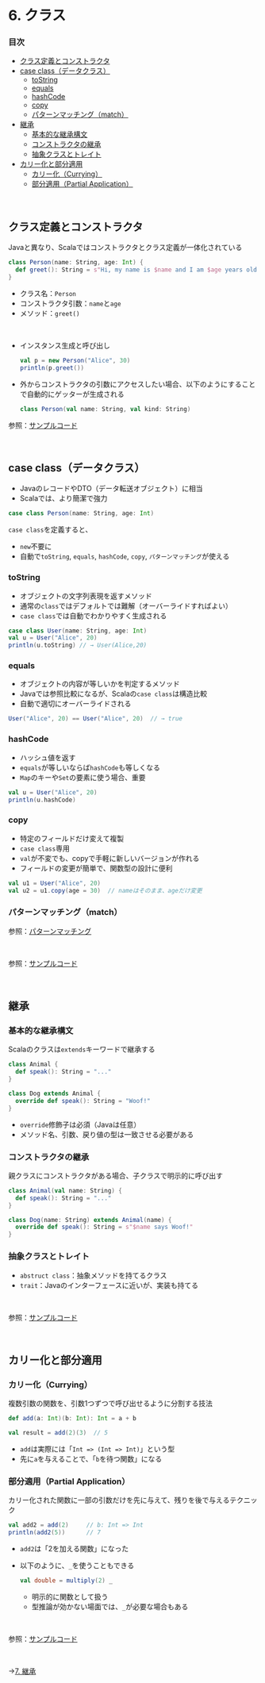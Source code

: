 # 6. クラス

### 目次

- [クラス定義とコンストラクタ](#クラス定義とコンストラクタ)
- [case class（データクラス）](#case-classデータクラス)
  - [toString](#tostring)
  - [equals](#equals)
  - [hashCode](#hashcode)
  - [copy](#copy)
  - [パターンマッチング（match）](#パターンマッチングmatch)
- [継承](#継承)
  - [基本的な継承構文](#基本的な継承構文)
  - [コンストラクタの継承](#コンストラクタの継承)
  - [抽象クラスとトレイト](#抽象クラスとトレイト)
- [カリー化と部分適用](#カリー化と部分適用)
  - [カリー化（Currying）](#カリー化currying)
  - [部分適用（Partial Application）](#部分適用partial-application)

<br>

## クラス定義とコンストラクタ

Javaと異なり、Scalaではコンストラクタとクラス定義が一体化されている

```scala
class Person(name: String, age: Int) {
  def greet(): String = s"Hi, my name is $name and I am $age years old."
}
```

- クラス名：`Person`
- コンストラクタ引数：`name`と`age`
- メソッド：`greet()`

<br>

- インスタンス生成と呼び出し
  
  ```scala
  val p = new Person("Alice", 30)
  println(p.greet())
  ```

- 外からコンストラクタの引数にアクセスしたい場合、以下のようにすることで自動的にゲッターが生成される

  ```scala
  class Person(val name: String, val kind: String)
  ```

参照：[サンプルコード](00_sample_codes.md#6-クラス定義とコンストラクタ)

<br>

## case class（データクラス）

- JavaのレコードやDTO（データ転送オブジェクト）に相当
- Scalaでは、より簡潔で強力

```scala
case class Person(name: String, age: Int)
```

`case class`を定義すると、
- `new`不要に
- 自動で`toString`, `equals`, `hashCode`, `copy`, `パターンマッチング`が使える

### toString

- オブジェクトの文字列表現を返すメソッド
- 通常の`class`ではデフォルトでは難解（オーバーライドすればよい）
- `case class`では自動でわかりやすく生成される

```scala
case class User(name: String, age: Int)
val u = User("Alice", 20)
println(u.toString) // → User(Alice,20)
```

### equals

- オブジェクトの内容が等しいかを判定するメソッド
- Javaでは参照比較になるが、Scalaの`case class`は構造比較
- 自動で適切にオーバーライドされる

```scala
User("Alice", 20) == User("Alice", 20)  // → true
```

### hashCode

- ハッシュ値を返す
- `equals`が等しいならば`hashCode`も等しくなる
- `Map`のキーや`Set`の要素に使う場合、重要

```scala
val u = User("Alice", 20)
println(u.hashCode)
```

### copy

- 特定のフィールドだけ変えて複製
- `case class`専用
- `val`が不変でも、copyで手軽に新しいバージョンが作れる
- フィールドの変更が簡単で、関数型の設計に便利

```scala
val u1 = User("Alice", 20)
val u2 = u1.copy(age = 30)  // nameはそのまま、ageだけ変更
```

### パターンマッチング（match）

参照：[パターンマッチング](07_match_statement.md#パターンマッチング)

<br>

参照：[サンプルコード](00_sample_codes.md#6-case-class)

<br>

## 継承

### 基本的な継承構文

Scalaのクラスは`extends`キーワードで継承する

```scala
class Animal {
  def speak(): String = "..."
}

class Dog extends Animal {
  override def speak(): String = "Woof!"
}
```

- `override`修飾子は必須（Javaは任意）
- メソッド名、引数、戻り値の型は一致させる必要がある

### コンストラクタの継承

親クラスにコンストラクタがある場合、子クラスで明示的に呼び出す

```scala
class Animal(val name: String) {
  def speak(): String = "..."
}

class Dog(name: String) extends Animal(name) {
  override def speak(): String = s"$name says Woof!"
}
```

### 抽象クラスとトレイト

- `abstruct class`：抽象メソッドを持てるクラス
- `trait`：Javaのインターフェースに近いが、実装も持てる

<br>

参照：[サンプルコード](00_sample_codes.md#6-継承)

<br>

## カリー化と部分適用

### カリー化（Currying）

複数引数の関数を、引数1つずつで呼び出せるように分割する技法

```scala
def add(a: Int)(b: Int): Int = a + b

val result = add(2)(3)  // 5
```

- `add`は実際には「`Int => (Int => Int)`」という型
- 先に`a`を与えることで、「`b`を待つ関数」になる

### 部分適用（Partial Application）

カリー化された関数に一部の引数だけを先に与えて、残りを後で与えるテクニック

```scala
val add2 = add(2)     // b: Int => Int
println(add2(5))      // 7
```

- `add2`は「2を加える関数」になった
- 以下のように、`_`を使うこともできる
  
  ```scala
  val double = multiply(2) _
  ```

  - 明示的に関数として扱う
  - 型推論が効かない場面では、`_`が必要な場合もある

<br>

参照：[サンプルコード](00_sample_codes.md#6-カリー化と部分適用)

<br>

→[7. 継承](07_inheritance.md)